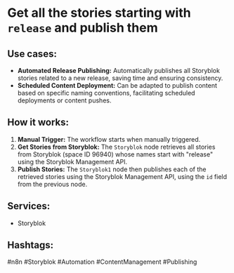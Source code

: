 # Get all the stories starting with `release` and publish them

## Use cases:
*   **Automated Release Publishing:** Automatically publishes all Storyblok stories related to a new release, saving time and ensuring consistency.
*   **Scheduled Content Deployment:** Can be adapted to publish content based on specific naming conventions, facilitating scheduled deployments or content pushes.

## How it works:
1.  **Manual Trigger:** The workflow starts when manually triggered.
2.  **Get Stories from Storyblok:** The `Storyblok` node retrieves all stories from Storyblok (space ID 96940) whose names start with "release" using the Storyblok Management API.
3.  **Publish Stories:** The `Storyblok1` node then publishes each of the retrieved stories using the Storyblok Management API, using the `id` field from the previous node.

## Services:
*   Storyblok

## Hashtags:
#n8n #Storyblok #Automation #ContentManagement #Publishing
